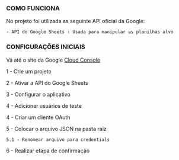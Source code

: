 ### COMO FUNCIONA 
No projeto foi utilizada as seguinte API oficial da Google:

    - API do Google Sheets : Usada para manipular as planilhas alvo

### CONFIGURAÇÕES INICIAIS
Vá até o site da Google [Cloud Console](https://console.cloud.google.com/)

1 - Crie um projeto

2 - Ativar a API do Google Sheets

3 - Configurar o aplicativo

4 - Adicionar usuários de teste

4 - Criar um cliente OAuth

5 - Colocar o arquivo JSON na pasta raiz

    5.1 - Renomear arquivo para credentials

6 - Realizar etapa de confirmação
